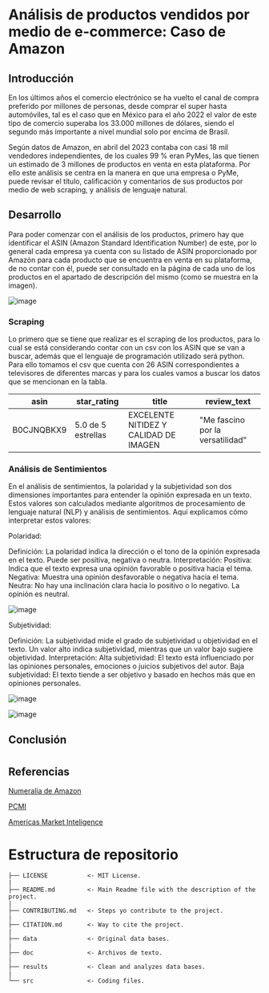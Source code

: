 # Análisis de productos vendidos por medio de e-commerce: Caso de Amazon

## Introducción

En los últimos años el comercio electrónico se ha vuelto el canal de compra preferido por millones de personas, desde comprar el super hasta automóviles, tal es el caso que en México para el año 2022 el valor de este tipo de comercio superaba los 33.000 millones de dólares, siendo el segundo más importante a nivel mundial solo por encima de Brasil. 

Según datos de Amazon, en abril del 2023 contaba con casi 18 mil vendedores independientes, de los cuales 99 % eran PyMes, las que tienen un estimado de 3 millones de productos en venta en esta plataforma. Por ello este análisis se centra en la manera en que una empresa o PyMe, puede revisar el título, calificación y comentarios de sus productos por medio de web scraping, y análisis de lenguaje natural. 

## Desarrollo

Para poder comenzar con  el análisis de los productos, primero hay que identificar el ASIN (Amazon Standard Identification Number) de este, por lo general cada empresa ya cuenta con su listado de ASIN proporcionado por Amazón para cada producto que se encuentra en  venta en su plataforma, de no contar con él, puede ser consultado en la página de cada uno de los productos en el apartado de descripción del mismo (como se muestra en la imagen). 

![image](https://github.com/jorgeherrerar/ProyectoFinal_MCD-DP1/assets/109696745/847e6b86-211e-490b-aaae-0e01fa9db911)


### Scraping
Lo primero que se tiene que realizar es el scraping de los productos, para lo cual se está considerando contar con un csv con los ASIN que se van a buscar, además que el lenguaje de programación utilizado será python. Para ello tomamos el csv que cuenta con 26 ASIN correspondientes a televisores de diferentes marcas y para los cuales vamos a buscar los datos que se mencionan en la tabla. 

|asin|star_rating|title|review_text|
|---|---|---|---|
|B0CJNQBKX9|5.0 de 5 estrellas|EXCELENTE NITIDEZ Y CALIDAD DE IMAGEN|"Me fascino por la versatilidad"|




### Análisis de Sentimientos
En el análisis de sentimientos, la polaridad y la subjetividad son dos dimensiones importantes para entender la opinión expresada en un texto. Estos valores son calculados mediante algoritmos de procesamiento de lenguaje natural (NLP) y análisis de sentimientos. Aquí explicamos cómo interpretar estos valores:

Polaridad:

Definición: La polaridad indica la dirección o el tono de la opinión expresada en el texto. Puede ser positiva, negativa o neutra.
Interpretación:
Positiva: Indica que el texto expresa una opinión favorable o positiva hacia el tema.
Negativa: Muestra una opinión desfavorable o negativa hacia el tema.
Neutra: No hay una inclinación clara hacia lo positivo o lo negativo. La opinión es neutral.

![image](https://github.com/jorgeherrerar/ProyectoFinal_MCD-DP1/assets/109696745/44953097-a614-4762-b780-e066aa3f5c3a)



Subjetividad:

Definición: La subjetividad mide el grado de subjetividad u objetividad en el texto. Un valor alto indica subjetividad, mientras que un valor bajo sugiere objetividad.
Interpretación:
Alta subjetividad: El texto está influenciado por las opiniones personales, emociones o juicios subjetivos del autor.
Baja subjetividad: El texto tiende a ser objetivo y basado en hechos más que en opiniones personales.

![image](https://github.com/jorgeherrerar/ProyectoFinal_MCD-DP1/assets/109696745/627b4cdf-a758-4db7-b734-fd74059739ee)


![image](https://github.com/jorgeherrerar/ProyectoFinal_MCD-DP1/assets/109696745/cd0346a0-7297-41c2-b300-51226a27b3dc)

## Conclusión


#



## Referencias 
[Numeralia de Amazon](https://vender.amazon.com.mx/sellerblog/amazon-conecta#:~:text=Ciudad%20de%20M%C3%A9xico%2C%2027%20de%20abril%20de%202023.&text=Actualmente%2C%20Amazon%20M%C3%A9xico%20cuenta%20con,57%2C000%20empleos%20directos%20e%20indirectos.)

[PCMI](https://paymentscmi.com/our-services/latin-america-e-commerce-digital-payments-data/?utm_source=Website&utm_medium=AMI+site)

[Americas Market Inteligence](https://americasmi.com/insights/lo-que-mas-compran-los-mexicanos-por-internet/)



# Estructura de repositorio


    ├── LICENSE           <- MIT License.  
    |  
    ├── README.md         <- Main Readme file with the description of the project.  
    |  
    ├── CONTRIBUTING.md   <- Steps yo contribute to the project.  
    |  
    ├── CITATION.md       <- Way to cite the project.  
    |  
    ├── data              <- Original data bases.  
    |  
    ├── doc               <- Archivos de texto.  
    |  
    ├── results           <- Clean and analyzes data bases.  
    |  
    └── src               <- Coding files.  
